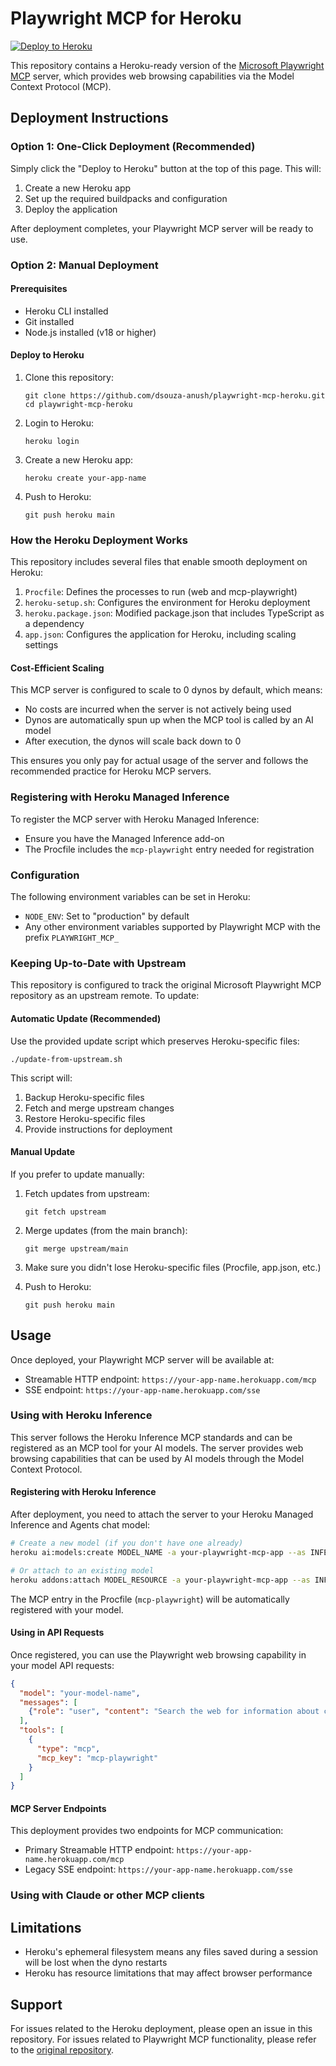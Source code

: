 # Playwright MCP for Heroku

[![Deploy to Heroku](https://www.herokucdn.com/deploy/button.svg)](https://heroku.com/deploy?template=https://github.com/dsouza-anush/playwright-mcp-heroku)

This repository contains a Heroku-ready version of the [Microsoft Playwright MCP](https://github.com/microsoft/playwright-mcp) server, which provides web browsing capabilities via the Model Context Protocol (MCP).

## Deployment Instructions

### Option 1: One-Click Deployment (Recommended)

Simply click the "Deploy to Heroku" button at the top of this page. This will:

1. Create a new Heroku app
2. Set up the required buildpacks and configuration
3. Deploy the application

After deployment completes, your Playwright MCP server will be ready to use.

### Option 2: Manual Deployment

#### Prerequisites

- Heroku CLI installed
- Git installed
- Node.js installed (v18 or higher)

#### Deploy to Heroku

1. Clone this repository:
   ```
   git clone https://github.com/dsouza-anush/playwright-mcp-heroku.git
   cd playwright-mcp-heroku
   ```

2. Login to Heroku:
   ```
   heroku login
   ```

3. Create a new Heroku app:
   ```
   heroku create your-app-name
   ```

4. Push to Heroku:
   ```
   git push heroku main
   ```

### How the Heroku Deployment Works

This repository includes several files that enable smooth deployment on Heroku:

1. `Procfile`: Defines the processes to run (web and mcp-playwright)
2. `heroku-setup.sh`: Configures the environment for Heroku deployment
3. `heroku.package.json`: Modified package.json that includes TypeScript as a dependency
4. `app.json`: Configures the application for Heroku, including scaling settings

#### Cost-Efficient Scaling

This MCP server is configured to scale to 0 dynos by default, which means:
- No costs are incurred when the server is not actively being used
- Dynos are automatically spun up when the MCP tool is called by an AI model
- After execution, the dynos will scale back down to 0

This ensures you only pay for actual usage of the server and follows the recommended practice for Heroku MCP servers.

### Registering with Heroku Managed Inference

To register the MCP server with Heroku Managed Inference:
   - Ensure you have the Managed Inference add-on
   - The Procfile includes the `mcp-playwright` entry needed for registration

### Configuration

The following environment variables can be set in Heroku:

- `NODE_ENV`: Set to "production" by default
- Any other environment variables supported by Playwright MCP with the prefix `PLAYWRIGHT_MCP_`

### Keeping Up-to-Date with Upstream

This repository is configured to track the original Microsoft Playwright MCP repository as an upstream remote. To update:

#### Automatic Update (Recommended)

Use the provided update script which preserves Heroku-specific files:

```
./update-from-upstream.sh
```

This script will:
1. Backup Heroku-specific files
2. Fetch and merge upstream changes
3. Restore Heroku-specific files
4. Provide instructions for deployment

#### Manual Update

If you prefer to update manually:

1. Fetch updates from upstream:
   ```
   git fetch upstream
   ```

2. Merge updates (from the main branch):
   ```
   git merge upstream/main
   ```

3. Make sure you didn't lose Heroku-specific files (Procfile, app.json, etc.)

4. Push to Heroku:
   ```
   git push heroku main
   ```

## Usage

Once deployed, your Playwright MCP server will be available at:

- Streamable HTTP endpoint: `https://your-app-name.herokuapp.com/mcp`
- SSE endpoint: `https://your-app-name.herokuapp.com/sse`

### Using with Heroku Inference

This server follows the Heroku Inference MCP standards and can be registered as an MCP tool for your AI models. The server provides web browsing capabilities that can be used by AI models through the Model Context Protocol.

#### Registering with Heroku Inference

After deployment, you need to attach the server to your Heroku Managed Inference and Agents chat model:

```bash
# Create a new model (if you don't have one already)
heroku ai:models:create MODEL_NAME -a your-playwright-mcp-app --as INFERENCE

# Or attach to an existing model
heroku addons:attach MODEL_RESOURCE -a your-playwright-mcp-app --as INFERENCE
```

The MCP entry in the Procfile (`mcp-playwright`) will be automatically registered with your model.

#### Using in API Requests

Once registered, you can use the Playwright web browsing capability in your model API requests:

```json
{
  "model": "your-model-name",
  "messages": [
    {"role": "user", "content": "Search the web for information about climate change"}
  ],
  "tools": [
    {
      "type": "mcp",
      "mcp_key": "mcp-playwright"
    }
  ]
}
```

#### MCP Server Endpoints

This deployment provides two endpoints for MCP communication:
- Primary Streamable HTTP endpoint: `https://your-app-name.herokuapp.com/mcp`
- Legacy SSE endpoint: `https://your-app-name.herokuapp.com/sse`

### Using with Claude or other MCP clients

## Limitations

- Heroku's ephemeral filesystem means any files saved during a session will be lost when the dyno restarts
- Heroku has resource limitations that may affect browser performance

## Support

For issues related to the Heroku deployment, please open an issue in this repository.
For issues related to Playwright MCP functionality, please refer to the [original repository](https://github.com/microsoft/playwright-mcp).